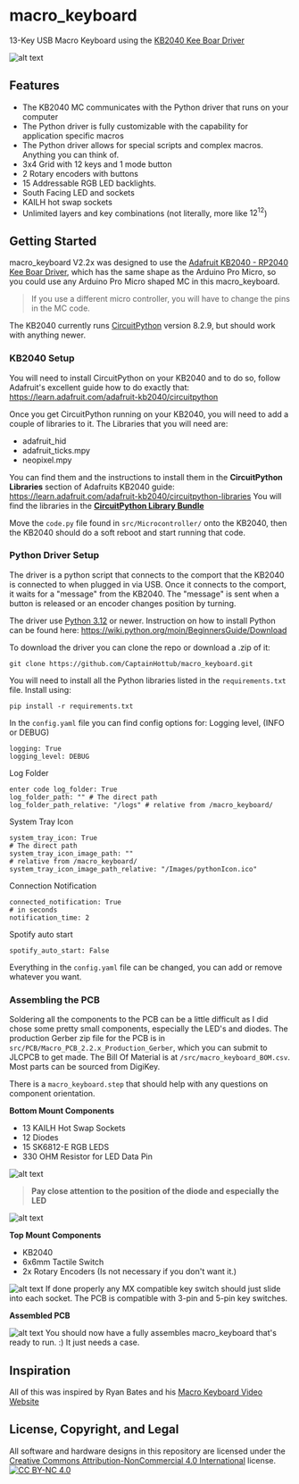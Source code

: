 # macro_keyboard

13-Key USB Macro Keyboard using the [KB2040 Kee Boar Driver][KB2040]

![alt text](https://github.com/CaptainHottub/macro_keyboard/blob/master/Images/macro_keyboard.jpg?raw=true)
## Features
- The KB2040 MC communicates with the Python driver that runs on your computer
- The Python driver is fully customizable with the capability for application specific macros
- The Python driver allows for special scripts and complex macros. Anything you can think of.
- 3x4 Grid with 12 keys and 1 mode button
- 2 Rotary encoders with buttons
- 15 Addressable RGB LED backlights.
- South Facing LED and sockets
- KAILH hot swap sockets
- Unlimited layers and key combinations (not literally, more like $12^{12}$)

## Getting Started
macro_keyboard V2.2x was designed to use the [Adafruit KB2040 - RP2040 Kee Boar Driver][KB2040], which has the same shape as the Arduino Pro Micro, so you could use any Arduino Pro Micro shaped MC in this macro_keyboard.
> If you use a different micro controller, you will have to change the pins in the MC code.

The KB2040 currently runs [CircuitPython](https://circuitpython.org/) version 8.2.9, but should work with anything newer.

### KB2040 Setup
You will need to install CircuitPython on your KB2040 and to do so, follow Adafruit's excellent guide how to do exactly that: https://learn.adafruit.com/adafruit-kb2040/circuitpython

Once you get CircuitPython running on your KB2040, you will need to add a couple of libraries to it.
The Libraries that you will need are: 
- adafruit_hid
- adafruit_ticks.mpy
- neopixel.mpy

You can find them and the instructions to install them in the **CircuitPython Libraries** section of Adafruits KB2040 guide: https://learn.adafruit.com/adafruit-kb2040/circuitpython-libraries
You will find the libraries in the [**CircuitPython Library Bundle**](https://circuitpython.org/libraries)

Move the `code.py` file found in `src/Microcontroller/` onto the KB2040, then the KB2040 should do a soft reboot and start running that code.

### Python Driver Setup
The driver is a python script that connects to the comport that the KB2040 is connected to when plugged in via USB.  Once it connects to the comport, it waits for a "message" from the KB2040.  The "message" is sent when a button is released or an encoder changes position by turning.

The driver use [Python 3.12](https://www.python.org/downloads/)  or newer. Instruction on how to install Python can be found here: https://wiki.python.org/moin/BeginnersGuide/Download

To download the driver you can clone the repo or download a .zip of it:

    git clone https://github.com/CaptainHottub/macro_keyboard.git

You will need to install all the Python libraries listed in the `requirements.txt` file. Install using:

    pip install -r requirements.txt
In the `config.yaml` file you can find config options for:
Logging level, (INFO or DEBUG)

    logging: True 
    logging_level: DEBUG

Log Folder

    enter code log_folder: True
    log_folder_path: "" # The direct path
    log_folder_path_relative: "/logs" # relative from /macro_keyboard/

System Tray Icon

    system_tray_icon: True  
    # The direct path
    system_tray_icon_image_path: ""  
    # relative from /macro_keyboard/
    system_tray_icon_image_path_relative: "/Images/pythonIcon.ico"  

Connection Notification

    connected_notification: True  
    # in seconds
    notification_time: 2

Spotify auto start

    spotify_auto_start: False

Everything in the `config.yaml` file can be changed, you can add or remove whatever you want.

### Assembling the PCB
Soldering all the components to the PCB can be a little difficult as I did chose some pretty small components, especially the LED's and diodes.
The production Gerber zip file for the PCB is in `src/PCB/Macro_PCB_2.2.x_Production_Gerber`, which you can submit to JLCPCB to get made.
The Bill Of Material is at  `/src/macro_keyboard_BOM.csv`. Most parts can be sourced from DigiKey.

There is a `macro_keyboard.step` that should help with any questions on component orientation.


**Bottom Mount Components**
- 13 KAILH Hot Swap Sockets
- 12 Diodes
- 15 SK6812-E RGB LEDS
- 330 OHM Resistor for LED Data Pin

![alt text](https://github.com/CaptainHottub/macro_keyboard/blob/master/Images/Bottom_Mount_components.png?raw=true)
> **Pay close attention to the position of the diode and especially the LED**

![alt text](https://github.com/CaptainHottub/macro_keyboard/blob/master/Images/Propper_Orientation_for_Diode_and_LED.png?raw=true)

**Top Mount Components**
- KB2040
- 6x6mm Tactile Switch
- 2x Rotary Encoders (Is not necessary if you don't want it.)

![alt text](https://github.com/CaptainHottub/macro_keyboard/blob/master/Images/top_mount_components.png?raw=true)
If done properly any MX compatible key switch should just slide into each socket. The PCB is compatible with 3-pin and 5-pin key switches.

**Assembled PCB**

![alt text](https://github.com/CaptainHottub/macro_keyboard/blob/master/Images/assembled_PCB.png?raw=true)
You should now have a fully assembles macro_keyboard that's ready to run. :)
It just needs a case.



## Inspiration
All of this was inspired by Ryan Bates and his [Macro Keyboard Video][video-inspiration]
[Website][retrobuilds2]


## License, Copyright, and Legal
All software and hardware designs in this repository are licensed under the [Creative Commons Attribution-NonCommercial 4.0 International][cc-by-nc] license.
[![CC BY-NC 4.0][cc-by-nc-image]][cc-by-nc]

[cc-by-nc]: https://creativecommons.org/licenses/by-nc/4.0/
[cc-by-nc-image]: https://licensebuttons.net/l/by-nc/4.0/88x31.png


[retrobuilds]: http://www.retrobuiltgames.com/the-build-page/macro-keyboard-v2-0/ 
[retrobuilds2]: https://github.com/retrobuiltRyan/MacroKeyboardV2
[video-inspiration]: https://www.youtube.com/watch?v=IDlcxLQ1SbY
[KB2040]: https://www.adafruit.com/product/5302
